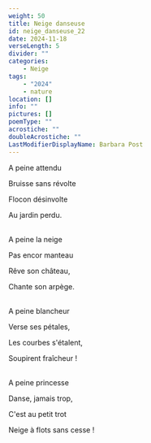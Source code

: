 ```yaml
---
weight: 50
title: Neige danseuse
id: neige_danseuse_22
date: 2024-11-18
verseLength: 5
divider: ""
categories:
    - Neige
tags:
    - "2024"
    - nature
location: []
info: ""
pictures: []
poemType: ""
acrostiche: ""
doubleAcrostiche: ""
LastModifierDisplayName: Barbara Post
---
```

A peine attendu

Bruisse sans révolte

Flocon désinvolte

Au jardin perdu.

 \
A peine la neige

Pas encor manteau

Rêve son château,

Chante son arpège.

 \
A peine blancheur

Verse ses pétales,

Les courbes s'étalent,

Soupirent fraîcheur !

 \
A peine princesse

Danse, jamais trop,

C'est au petit trot

Neige à flots sans cesse !
